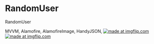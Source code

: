 # RandomUser
RandomUser

MVVM, Alamofire, AlamofireImage, HandyJSON, 
<a href="https://imgflip.com/gif/2vesf8"><img src="https://i.imgflip.com/2vesf8.gif" title="made at imgflip.com"/></a>
<a href="https://imgflip.com/gif/2vesiv"><img src="https://i.imgflip.com/2vesiv.gif" title="made at imgflip.com"/></a>
